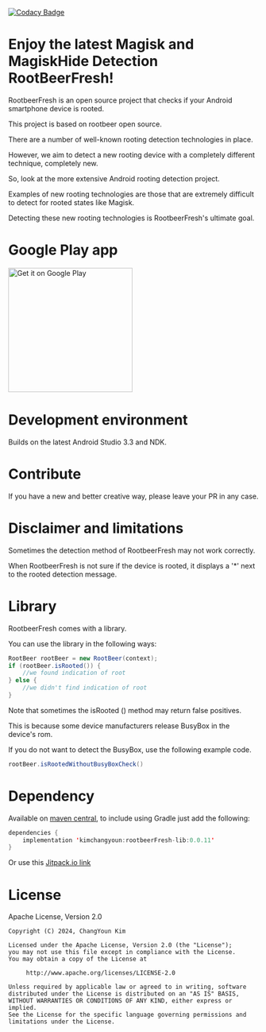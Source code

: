 [![Codacy Badge](https://app.codacy.com/project/badge/Grade/cba8fd0874ac4f569f4f880e473cbac9?branch=dev)](https://www.codacy.com/app/KimChangYoun/rootbeerFresh?utm_source=github.com&amp;utm_medium=referral&amp;utm_content=KimChangYoun/rootbeerFresh&amp;utm_campaign=Badge_Grade)

# Enjoy the latest Magisk and MagiskHide Detection RootBeerFresh!

RootbeerFresh is an open source project that checks if your Android smartphone device is rooted.

This project is based on rootbeer open source.

There are a number of well-known rooting detection technologies in place.

However, we aim to detect a new rooting device with a completely different technique, completely new.

So, look at the more extensive Android rooting detection project.

Examples of new rooting technologies are those that are extremely difficult to detect for rooted states like Magisk.

Detecting these new rooting technologies is RootbeerFresh's ultimate goal.


# Google Play app
<a href='https://play.google.com/store/apps/details?id=com.kimchangyoun.rootbeerFresh.sample'><img alt='Get it on Google Play' src='https://play.google.com/intl/en_us/badges/images/generic/en_badge_web_generic.png' width="250"/></a>

# Development environment

Builds on the latest Android Studio 3.3 and NDK.

# Contribute

If you have a new and better creative way, please leave your PR in any case.

# Disclaimer and limitations

Sometimes the detection method of RootbeerFresh may not work correctly.

When RootbeerFresh is not sure if the device is rooted, it displays a '*' next to the rooted detection message.

# Library

RootbeerFresh comes with a library.

You can use the library in the following ways:

```java
RootBeer rootBeer = new RootBeer(context);
if (rootBeer.isRooted()) {
    //we found indication of root
} else {
    //we didn't find indication of root
}
```

Note that sometimes the isRooted () method may return false positives.

This is because some device manufacturers release BusyBox in the device's rom.

If you do not want to detect the BusyBox, use the following example code.

```java
rootBeer.isRootedWithoutBusyBoxCheck()
```

# Dependency
Available on [maven central](https://search.maven.org/#search%7Cga%7C1%7Ca%3A%22rootbeerFresh-lib%22), to include using Gradle just add the following:

```java
dependencies {
    implementation 'kimchangyoun:rootbeerFresh-lib:0.0.11'
}
```

Or use this [Jitpack.io link](https://jitpack.io/#kimchangyoun/rootbeerFresh)

# License
Apache License, Version 2.0

    Copyright (C) 2024, ChangYoun Kim

    Licensed under the Apache License, Version 2.0 (the "License");
    you may not use this file except in compliance with the License.
    You may obtain a copy of the License at

         http://www.apache.org/licenses/LICENSE-2.0

    Unless required by applicable law or agreed to in writing, software
    distributed under the License is distributed on an "AS IS" BASIS,
    WITHOUT WARRANTIES OR CONDITIONS OF ANY KIND, either express or implied.
    See the License for the specific language governing permissions and
    limitations under the License.
